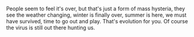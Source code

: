 People seem to feel it's over, but that's just a form of mass hysteria, they see the weather changing, winter is finally over, summer is here,  we must have survived, time to go out and play. That's evolution for you. Of course the virus is still out there hunting us. 
